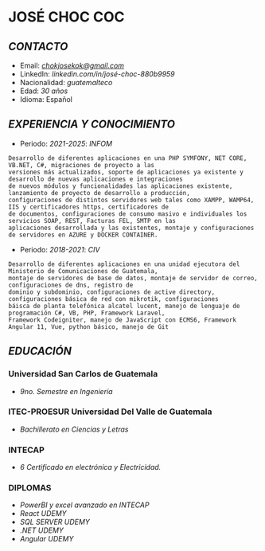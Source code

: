 # **JOSÉ CHOC COC**
## *CONTACTO*
+ Email: *chokjosekok@gmail.com*
+ LinkedIn: *linkedin.com/in/josé-choc-880b9959*
+ Nacionalidad: *guatemalteco*
+ Edad: *30 años*
+ Idioma: Español
## *EXPERIENCIA Y CONOCIMIENTO*
+ Periodo: *2021-2025*: *INFOM*
 ~~~
 Desarrollo de diferentes aplicaciones en una PHP SYMFONY, NET CORE, VB.NET, C#, migraciones de proyecto a las
 versiones más actualizados, soporte de aplicaciones ya existente y desarrollo de nuevas aplicaciones e integraciones
 de nuevos módulos y funcionalidades las aplicaciones existente, lanzamiento de proyecto de desarrollo a producción,
 configuraciones de distintos servidores web tales como XAMPP, WAMP64, IIS y certificadores https, certificadores de 
 de documentos, configuraciones de consumo masivo e individuales los servicios SOAP, REST, Facturas FEL, SMTP en las
 aplicaciones desarrollada y las existentes, montaje y configuraciones de servidores en AZURE y DOCKER CONTAINER.
 ~~~
 + Periodo: *2018-2021*: *CIV*
 ~~~
 Desarrollo de diferentes aplicaciones en una unidad ejecutora del Ministerio de Comunicaciones de Guatemala,
 montaje de servidores de base de datos, montaje de servidor de correo, configuraciones de dns, registro de 
 dominio y subdominio, configuraciones de active directory, configuraciones básica de red con mikrotik, configuraciones 
 báisca de planta telefónica alcatel lucent, manejo de lenguaje de programación C#, VB, PHP, Framework Laravel, 
 Framework Codeigniter, manejo de JavaScript con ECMS6, Framework Angular 11, Vue, python básico, manejo de Git
  ~~~
## *EDUCACIÓN*
### Universidad San Carlos de Guatemala
+ *9no. Semestre en Ingeniería*
### ITEC-PROESUR Universidad Del Valle de Guatemala
+ *Bachillerato en Ciencias y Letras*
### INTECAP
+ *6 Certificado en electrónica y Electricidad.*
### DIPLOMAS
+ *PowerBI y excel avanzado en INTECAP*
+ *React UDEMY*
+ *SQL SERVER UDEMY*
+ *.NET UDEMY*
+ *Angular UDEMY*

